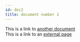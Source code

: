 ```yaml
---
id: doc2
title: document number 2
---
```


This is a link to [another document](doc3.md)  
This is a link to an [external page](http://www.example.com)
